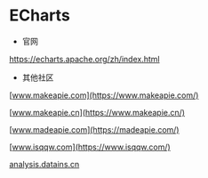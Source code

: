 # ECharts

- 官网

https://echarts.apache.org/zh/index.html

- 其他社区

[www.makeapie.com](https://www.makeapie.com/)

[www.makeapie.cn](https://www.makeapie.cn/)

[www.madeapie.com](https://madeapie.com/)

[www.isqqw.com](https://www.isqqw.com/)

[analysis.datains.cn](http://analysis.datains.cn/finance-admin/index.html#/chartLib/all)